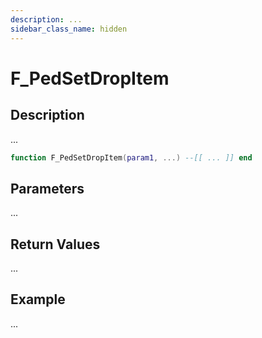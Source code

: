 ```yaml
---
description: ...
sidebar_class_name: hidden
---
```


# F_PedSetDropItem

## Description

...

```lua
function F_PedSetDropItem(param1, ...) --[[ ... ]] end
```

## Parameters

...

## Return Values

...

## Example

...

